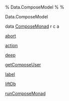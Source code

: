 % Data.ComposeModel
% 
% 

Data.ComposeModel

data [ComposeMonad](Data-ComposeModel.html#t:ComposeMonad) r c a

[abort](Data-ComposeModel.html#v:abort)

[action](Data-ComposeModel.html#v:action)

[deep](Data-ComposeModel.html#v:deep)

[getComposeUser](Data-ComposeModel.html#v:getComposeUser)

[label](Data-ComposeModel.html#v:label)

[liftDb](Data-ComposeModel.html#v:liftDb)

[runComposeMonad](Data-ComposeModel.html#v:runComposeMonad)
